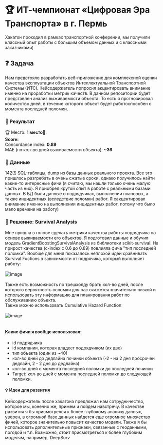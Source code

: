 # :trophy: ИТ-чемпионат «Цифровая Эра Транспорта» в г. Пермь
Хакатон проходил в рамках транспортной конферении, мы получили классный опыт работы с большим объемом данных и с классными заказчиками)
## ❓ Задача
Нам предстояло разработать веб-приложение для комплексной оценки качества эксплуатации объектов Интеллектуальной Транспортной Системы (ИТС). Кейсодержатель попросил акцентировать внимание именно на проработки метрик качеств. В данном репозитории будет представлен анализ выживаемости объекта. То есть я прогнозировал количество дней, в течение которого объект будет работоспособен с момента последней поломки. 

### :tada: Результат
:trophy: Место: **1 место**🥇:</br>
**Score:** </br>
Concordance index: **0.89**</br>
MAE (по кол-во дней выживаемости объекта): **~36**

### :page_facing_up: Данные
142(!) SQL-таблицы, dump из базы данных реального проекта. Все это пришлось разгребать в очень сжатые сроки, однако получилось найти какие-то интересные фичи (я считаю, мы нашли только очень малую часть из них). Я приобрел крутой опыт в работе с реальными базами данных. В БД были данные о подрядчиках, выполнении плановых, а также инцидентных (вследствие поломки) работ. Я сакцентировал внимание именно на выполнении инцидентных работ, потому что было мало времени на работу)

### :memo: Решение: Survival Analysis
Мне пришла в голове сделать метрики качества работы подрядчика на основе выживаемости его объектов. Я подготовил данные и обучил модель GradientBoostingSurvivalAnalysis из библиотеки scikit-survival. На прирост качества (c-index с 0.6 до 0.89) повлияла фича "тип последней поломки". Вообще для меня показалось неплохой идей сравнивать Survival Fuctions в зависимости от подрячика, который выполняет работу: </br></br>
![image](https://github.com/daniil-dushenev/its-perm-hack/assets/44606552/87edae47-f083-4d86-a861-8e3ce927d0c5)
</br></br>
Также есть возможность по трешхолду брать кол-во дней, после которого вероятность поломки для нас окажется значительно низкой и использовать эту информацию для планирования работ по обслуживанию объекта.</br>
Также можно использовать Сumulative Hazard Function:</br></br>
![image](https://github.com/daniil-dushenev/its-perm-hack/assets/44606552/ba68cff9-e298-4464-bdef-e58cf38010fe)
</br></br>
#### Какие фичи я вообще использовал:
* id подрядчика
* id компании, которая владеет подрядчиком (их две)
* тип объекта (один из ~40)
* кол-во дней до дедлайна починки объекта (-2 - на 2 дня просрочен дедлайн, 2 - 2 дня до дедлайна)
* кол-во дней с момента последней поломки до последней починки
* Target: кол-во дней с момента последней поломки до следующей поломки.

#### :bulb: Идеи для развития
Кейсодержатель после хакатона предложил нам сотрудничество, которое мы, конечно же, примем и пойдем навстречу. В качестве развития я бы присмотрелся к более глубокому анализу данных, уверен, в огромной базе данных найдется еще огромное множество фичей, которое значительно повысит качество модели. Также я бы использовать дополнительные признаки, связанные с геоданными, погодой и т.п. Возможно, стоит присмотреться к более глубоким моделям, например, DeepSurv
